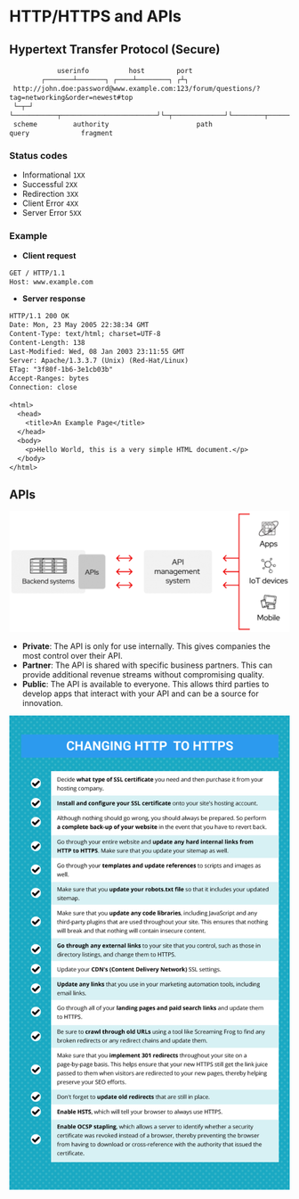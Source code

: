 # HTTP/HTTPS and APIs

## Hypertext Transfer Protocol (Secure)

```
            userinfo          host        port
        ┌───────┴───────┐ ┌────┴────────┐ ┌┴┐
 http://john.doe:password@www.example.com:123/forum/questions/?tag=networking&order=newest#top
 └─┬─┘ └───────────┬────────────────────────┘└─┬─────────────┘└────────┬──────────────────┘└┬─┘
 scheme         authority                      path                  query             fragment
```

### Status codes

- Informational `1XX`
- Successful `2XX`
- Redirection `3XX`
- Client Error `4XX`
- Server Error `5XX`

### Example

- **Client request**

```
GET / HTTP/1.1
Host: www.example.com
```

- **Server response**

```
HTTP/1.1 200 OK
Date: Mon, 23 May 2005 22:38:34 GMT
Content-Type: text/html; charset=UTF-8
Content-Length: 138
Last-Modified: Wed, 08 Jan 2003 23:11:55 GMT
Server: Apache/1.3.3.7 (Unix) (Red-Hat/Linux)
ETag: "3f80f-1b6-3e1cb03b"
Accept-Ranges: bytes
Connection: close

<html>
  <head>
    <title>An Example Page</title>
  </head>
  <body>
    <p>Hello World, this is a very simple HTML document.</p>
  </body>
</html>
```

## APIs

![](img/API-page-graphic.png)

- **Private**: The API is only for use internally. This gives companies the most control over their API.
- **Partner**: The API is shared with specific business partners. This can provide additional revenue streams without compromising quality.
- **Public**: The API is available to everyone. This allows third parties to develop apps that interact with your API and can be a source for innovation.

![](img/How-To-Change-From-HTTP-To-HTTPS.png)
